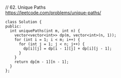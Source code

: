 // 62. Unique Paths  
https://leetcode.com/problems/unique-paths/  
```
class Solution {
public:
  int uniquePaths(int m, int n) {
    vector<vector<int>> dp(m, vector<int>(n, 1));
    for (int i = 1; i < m; i++) {
      for (int j = 1; j < n; j++) {
        dp[i][j] = dp[i - 1][j] + dp[i][j - 1];
      }
    }
    return dp[m - 1][n - 1];
  }
};
```